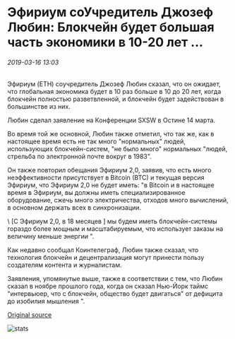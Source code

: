 # Эфириум соУчредитель Джозеф Любин: Блокчейн будет большая часть экономики в 10-20 лет ...

###### 2019-03-16 13:03

Эфириум (ETH) соучредитель Джозеф Любин сказал, что он ожидает, что глобальная экономика будет в 10 раз больше в 10 до 20 лет, когда блокчейн полностью разветвленной, и блокчейн будет задействован в большинстве из них.

Любин сделал заявление на Конференции SXSW в Остине 14 марта.

Во время той же основной, Любин также отметил, что так же, как в настоящее время есть не так много "нормальных" людей, использующих блокчейн-систем, "не было много" нормальных "людей, стрельба по электронной почте вокруг в 1983".

Он также повторил обещания Эфириум 2,0, заявив, что есть много неэффективности присутствует в Bitcoin (BTC) и текущая версия Эфириум, что Эфириум 2,0 не будет иметь: "в Bitcoin и в настоящее время в Эфириум, вы должны иметь специализированное оборудование, сжечь много электричества, отходов много вычислений, в основном держать всех в синхронизации.

\ [С Эфириум 2,0, в 18 месяцев \] мы будем иметь блокчейн-системы гораздо более мощным и масштабируемым, что использует заказы на величину меньше энергии ".

Как недавно сообщал Коинтелеграф, Любин также сказал, что технология блокчейн и децентрализация могут принести пользу создателям контента и журналистам.

Заявления, упомянутые выше, также в соответствии с тем, что Любин сказал в ноябре прошлого года, когда он сказал Нью-Йорк таймс "интервьюер, что с блокчейн, общество будет двигаться" от дефицита до изобилия мышления ".

[Original source](https://cointelegraph.com/news/ethereum-co-founder-joseph-lubin-blockchain-will-be-most-of-the-economy-in-10-20-years)

![stats](https://c.statcounter.com/11760860/0/a89fa40b/1/ "stats")